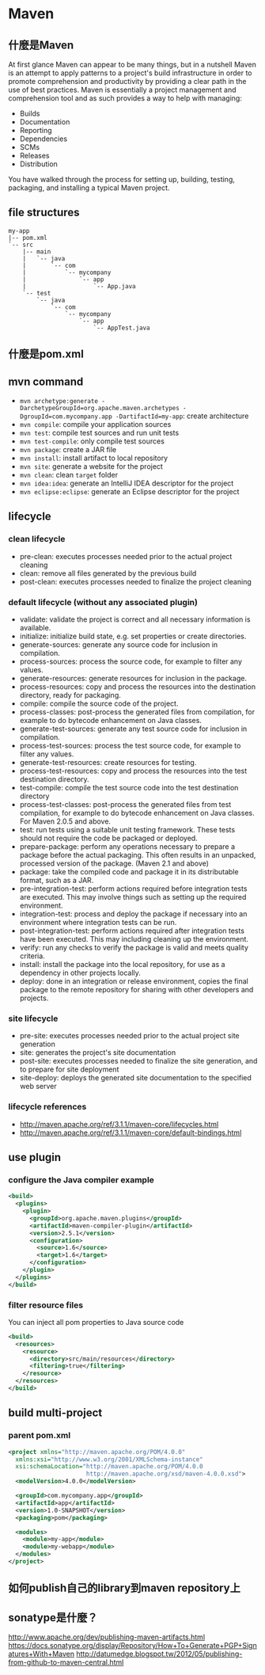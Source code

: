 # Maven

## 什麼是Maven

At first glance Maven can appear to be many things, but in a nutshell Maven is an attempt to apply patterns to a project's build infrastructure in order to promote comprehension and productivity by providing a clear path in the use of best practices. Maven is essentially a project management and comprehension tool and as such provides a way to help with managing:

* Builds
* Documentation
* Reporting
* Dependencies
* SCMs
* Releases
* Distribution

You have walked through the process for setting up, building, testing, packaging, and installing a typical Maven project.

## file structures

```
my-app
|-- pom.xml
`-- src
    |-- main
    |   `-- java
    |       `-- com
    |           `-- mycompany
    |               `-- app
    |                   `-- App.java
    `-- test
        `-- java
            `-- com
                `-- mycompany
                    `-- app
                        `-- AppTest.java
```

## 什麼是pom.xml

## mvn command

* `mvn archetype:generate -DarchetypeGroupId=org.apache.maven.archetypes -DgroupId=com.mycompany.app -DartifactId=my-app`: create architecture
* `mvn compile`: compile your application sources
* `mvn test`: compile test sources and run unit tests
* `mvn test-compile`: only compile test sources
* `mvn package`: create a JAR file
* `mvn install`: install artifact to local repository
* `mvn site`: generate a website for the project
* `mvn clean`: clean `target` folder
* `mvn idea:idea`: generate an IntelliJ IDEA descriptor for the project
* `mvn eclipse:eclipse`: generate an Eclipse descriptor for the project

## lifecycle
### clean lifecycle

* pre-clean: executes processes needed prior to the actual project cleaning
* clean: remove all files generated by the previous build
* post-clean: executes processes needed to finalize the project cleaning

### default lifecycle (without any associated plugin)

* validate: validate the project is correct and all necessary information is available.
* initialize: initialize build state, e.g. set properties or create directories.
* generate-sources: generate any source code for inclusion in compilation.
* process-sources: process the source code, for example to filter any values.
* generate-resources: generate resources for inclusion in the package.
* process-resources: copy and process the resources into the destination directory, ready for packaging.
* compile: compile the source code of the project.
* process-classes: post-process the generated files from compilation, for example to do bytecode enhancement on Java classes.
* generate-test-sources: generate any test source code for inclusion in compilation.
* process-test-sources: process the test source code, for example to filter any values.
* generate-test-resources: create resources for testing.
* process-test-resources: copy and process the resources into the test destination directory.
* test-compile: compile the test source code into the test destination directory
* process-test-classes: post-process the generated files from test compilation, for example to do bytecode enhancement on Java classes. For Maven 2.0.5 and above.
* test: run tests using a suitable unit testing framework. These tests should not require the code be packaged or deployed.
* prepare-package: perform any operations necessary to prepare a package before the actual packaging. This often results in an unpacked, processed version of the package. (Maven 2.1 and above)
* package: take the compiled code and package it in its distributable format, such as a JAR.
* pre-integration-test: perform actions required before integration tests are executed. This may involve things such as setting up the required environment.
* integration-test: process and deploy the package if necessary into an environment where integration tests can be run.
* post-integration-test: perform actions required after integration tests have been executed. This may including cleaning up the environment.
* verify: run any checks to verify the package is valid and meets quality criteria.
* install: install the package into the local repository, for use as a dependency in other projects locally.
* deploy: done in an integration or release environment, copies the final package to the remote repository for sharing with other developers and projects.

### site lifecycle

* pre-site: executes processes needed prior to the actual project site generation
* site: generates the project's site documentation
* post-site: executes processes needed to finalize the site generation, and to prepare for site deployment
* site-deploy: deploys the generated site documentation to the specified web server

### lifecycle references

* http://maven.apache.org/ref/3.1.1/maven-core/lifecycles.html
* http://maven.apache.org/ref/3.1.1/maven-core/default-bindings.html

## use plugin

### configure the Java compiler example

```xml
<build>
  <plugins>
    <plugin>
      <groupId>org.apache.maven.plugins</groupId>
      <artifactId>maven-compiler-plugin</artifactId>
      <version>2.5.1</version>
      <configuration>
        <source>1.6</source>
        <target>1.6</target>
      </configuration>
    </plugin>
  </plugins>
</build>
```

### filter resource files

You can inject all pom properties to Java source code

```xml
<build>
  <resources>
    <resource>
      <directory>src/main/resources</directory>
      <filtering>true</filtering>
    </resource>
  </resources>
</build>
```

## build multi-project

### parent pom.xml

```xml
<project xmlns="http://maven.apache.org/POM/4.0.0"
  xmlns:xsi="http://www.w3.org/2001/XMLSchema-instance"
  xsi:schemaLocation="http://maven.apache.org/POM/4.0.0
                      http://maven.apache.org/xsd/maven-4.0.0.xsd">
  <modelVersion>4.0.0</modelVersion>

  <groupId>com.mycompany.app</groupId>
  <artifactId>app</artifactId>
  <version>1.0-SNAPSHOT</version>
  <packaging>pom</packaging>

  <modules>
    <module>my-app</module>
    <module>my-webapp</module>
  </modules>
</project>
```

## 如何publish自己的library到maven repository上
## sonatype是什麼？

http://www.apache.org/dev/publishing-maven-artifacts.html
https://docs.sonatype.org/display/Repository/How+To+Generate+PGP+Signatures+With+Maven
http://datumedge.blogspot.tw/2012/05/publishing-from-github-to-maven-central.html